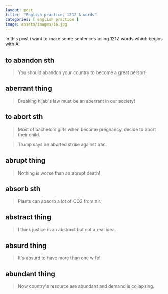 ```yaml
---
layout: post
title:  "English practice, 1212 A words"
categories: [ english practice ]
image: assets/images/16.jpg
---
```


In this post i want to make some sentences using 1212 words which begins with A!

## to abandon sth

> You should abandon your country to become a great person!

## aberrant thing

> Breaking hijab's law must be an aberrant in our society!

## to abort sth

> Most of bachelors girls when become pregnancy, decide to abort their child.

> Trump says he aborted strike against Iran.

## abrupt thing

> Nothing is worse than an abrupt death!

## absorb sth

> Plants can absorb a lot of CO2 from air.

## abstract thing

> I think justice is an abstract but not a real idea.

## absurd thing

> It's absurd to have more than one wife!

## abundant thing

> Now country's resource are abundant and demand is collapsing.
